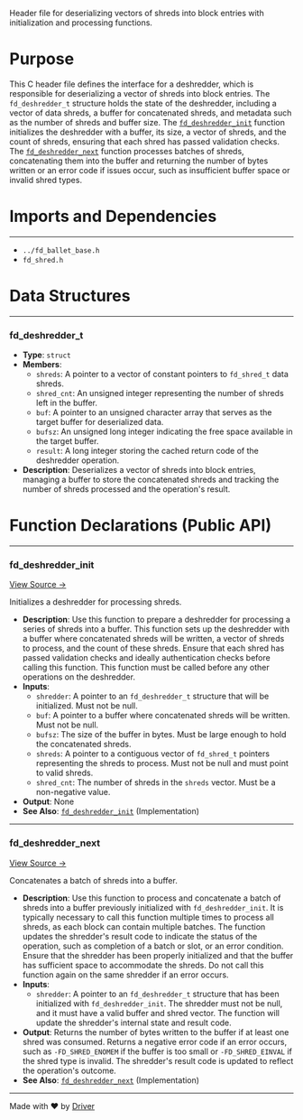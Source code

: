 <!--------------------------------------------------------------------------------->
<!-- IMPORTANT: This file is auto-generated by Driver (https://driver.ai). -------->
<!-- Manual edits may be overwritten on future commits. --------------------------->
<!--------------------------------------------------------------------------------->

Header file for deserializing vectors of shreds into block entries with initialization and processing functions.

# Purpose
This C header file defines the interface for a deshredder, which is responsible for deserializing a vector of shreds into block entries. The `fd_deshredder_t` structure holds the state of the deshredder, including a vector of data shreds, a buffer for concatenated shreds, and metadata such as the number of shreds and buffer size. The [`fd_deshredder_init`](<#fd_deshredder_init>) function initializes the deshredder with a buffer, its size, a vector of shreds, and the count of shreds, ensuring that each shred has passed validation checks. The [`fd_deshredder_next`](<#fd_deshredder_next>) function processes batches of shreds, concatenating them into the buffer and returning the number of bytes written or an error code if issues occur, such as insufficient buffer space or invalid shred types.
# Imports and Dependencies

---
- `../fd_ballet_base.h`
- `fd_shred.h`


# Data Structures

---
### fd\_deshredder\_t
- **Type**: ``struct``
- **Members**:
    - `shreds`: A pointer to a vector of constant pointers to `fd_shred_t` data shreds.
    - `shred_cnt`: An unsigned integer representing the number of shreds left in the buffer.
    - `buf`: A pointer to an unsigned character array that serves as the target buffer for deserialized data.
    - `bufsz`: An unsigned long integer indicating the free space available in the target buffer.
    - `result`: A long integer storing the cached return code of the deshredder operation.
- **Description**: Deserializes a vector of shreds into block entries, managing a buffer to store the concatenated shreds and tracking the number of shreds processed and the operation's result.


# Function Declarations (Public API)

---
### fd\_deshredder\_init<!-- {{#callable_declaration:fd_deshredder_init}} -->
[View Source →](<../../../../../src/ballet/shred/fd_deshredder.h#L46>)

Initializes a deshredder for processing shreds.
- **Description**: Use this function to prepare a deshredder for processing a series of shreds into a buffer. This function sets up the deshredder with a buffer where concatenated shreds will be written, a vector of shreds to process, and the count of these shreds. Ensure that each shred has passed validation checks and ideally authentication checks before calling this function. This function must be called before any other operations on the deshredder.
- **Inputs**:
    - `shredder`: A pointer to an `fd_deshredder_t` structure that will be initialized. Must not be null.
    - `buf`: A pointer to a buffer where concatenated shreds will be written. Must not be null.
    - `bufsz`: The size of the buffer in bytes. Must be large enough to hold the concatenated shreds.
    - `shreds`: A pointer to a contiguous vector of `fd_shred_t` pointers representing the shreds to process. Must not be null and must point to valid shreds.
    - `shred_cnt`: The number of shreds in the `shreds` vector. Must be a non-negative value.
- **Output**: None
- **See Also**: [`fd_deshredder_init`](<fd_deshredder.c.md#fd_deshredder_init>)  (Implementation)


---
### fd\_deshredder\_next<!-- {{#callable_declaration:fd_deshredder_next}} -->
[View Source →](<../../../../../src/ballet/shred/fd_deshredder.h#L84>)

Concatenates a batch of shreds into a buffer.
- **Description**: Use this function to process and concatenate a batch of shreds into a buffer previously initialized with `fd_deshredder_init`. It is typically necessary to call this function multiple times to process all shreds, as each block can contain multiple batches. The function updates the shredder's result code to indicate the status of the operation, such as completion of a batch or slot, or an error condition. Ensure that the shredder has been properly initialized and that the buffer has sufficient space to accommodate the shreds. Do not call this function again on the same shredder if an error occurs.
- **Inputs**:
    - `shredder`: A pointer to an `fd_deshredder_t` structure that has been initialized with `fd_deshredder_init`. The shredder must not be null, and it must have a valid buffer and shred vector. The function will update the shredder's internal state and result code.
- **Output**: Returns the number of bytes written to the buffer if at least one shred was consumed. Returns a negative error code if an error occurs, such as `-FD_SHRED_ENOMEM` if the buffer is too small or `-FD_SHRED_EINVAL` if the shred type is invalid. The shredder's result code is updated to reflect the operation's outcome.
- **See Also**: [`fd_deshredder_next`](<fd_deshredder.c.md#fd_deshredder_next>)  (Implementation)



---
Made with ❤️ by [Driver](https://www.driver.ai/)